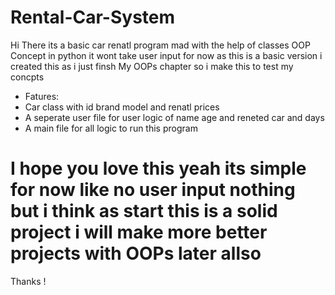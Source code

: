 # Rental-Car-System
Hi There its a basic car renatl program mad with the help of classes OOP Concept in python it wont take user input for now as this is a basic version i created this as i just finsh My OOPs chapter so i make this to test my concpts

* Fatures:
* Car class with id brand model and renatl  prices
* A seperate user file for user logic of name age and reneted car and days
* A main file for all logic to run this program



# I hope you love this yeah its simple for now like no user input nothing but i think as start this is a solid project i will make more better projects with OOPs later allso 

Thanks !
